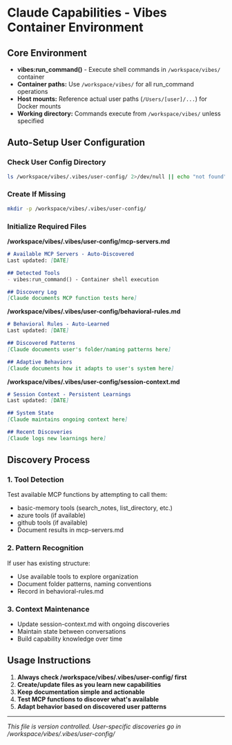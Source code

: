 # Claude Capabilities - Vibes Container Environment

## Core Environment
- **vibes:run_command()** - Execute shell commands in `/workspace/vibes/` container
- **Container paths:** Use `/workspace/vibes/` for all run_command operations
- **Host mounts:** Reference actual user paths (`/Users/[user]/...`) for Docker mounts
- **Working directory:** Commands execute from `/workspace/vibes/` unless specified

## Auto-Setup User Configuration

### Check User Config Directory
```bash
ls /workspace/vibes/.vibes/user-config/ 2>/dev/null || echo "not found"
```

### Create If Missing
```bash
mkdir -p /workspace/vibes/.vibes/user-config/
```

### Initialize Required Files

**/workspace/vibes/.vibes/user-config/mcp-servers.md**
```markdown
# Available MCP Servers - Auto-Discovered
Last updated: [DATE]

## Detected Tools
- vibes:run_command() - Container shell execution

## Discovery Log
[Claude documents MCP function tests here]
```

**/workspace/vibes/.vibes/user-config/behavioral-rules.md**
```markdown
# Behavioral Rules - Auto-Learned
Last updated: [DATE]

## Discovered Patterns
[Claude documents user's folder/naming patterns here]

## Adaptive Behaviors
[Claude documents how it adapts to user's system here]
```

**/workspace/vibes/.vibes/user-config/session-context.md**
```markdown
# Session Context - Persistent Learnings
Last updated: [DATE]

## System State
[Claude maintains ongoing context here]

## Recent Discoveries
[Claude logs new learnings here]
```

## Discovery Process

### 1. Tool Detection
Test available MCP functions by attempting to call them:
- basic-memory tools (search_notes, list_directory, etc.)
- azure tools (if available)
- github tools (if available)
- Document results in mcp-servers.md

### 2. Pattern Recognition
If user has existing structure:
- Use available tools to explore organization
- Document folder patterns, naming conventions
- Record in behavioral-rules.md

### 3. Context Maintenance
- Update session-context.md with ongoing discoveries
- Maintain state between conversations
- Build capability knowledge over time

## Usage Instructions

1. **Always check /workspace/vibes/.vibes/user-config/ first**
2. **Create/update files as you learn new capabilities**
3. **Keep documentation simple and actionable**
4. **Test MCP functions to discover what's available**
5. **Adapt behavior based on discovered user patterns**

---
*This file is version controlled. User-specific discoveries go in /workspace/vibes/.vibes/user-config/*
